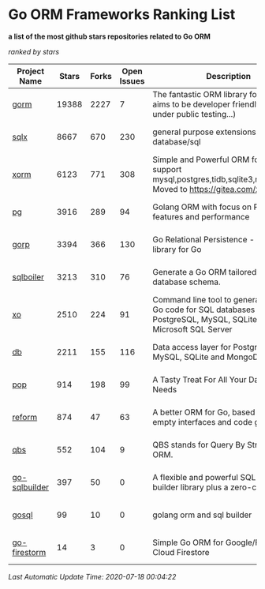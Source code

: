 Go ORM Frameworks Ranking List
==========

**a list of the most github stars repositories related to Go ORM**

*ranked by stars*

| Project Name | Stars | Forks | Open Issues | Description | Last Commit |
| ------------ | ----- | ----- | ----------- | ----------- | ----------- |
| [gorm](https://github.com/go-gorm/gorm) | 19388 | 2227 | 7 | The fantastic ORM library for Golang, aims to be developer friendly (v2 is under public testing...) | 2020-07-17 07:49:41 |
| [sqlx](https://github.com/jmoiron/sqlx) | 8667 | 670 | 230 | general purpose extensions to golang's database/sql | 2020-06-15 14:10:59 |
| [xorm](https://github.com/go-xorm/xorm) | 6123 | 771 | 308 | Simple and Powerful ORM for Go, support mysql,postgres,tidb,sqlite3,mssql,oracle, Moved to https://gitea.com/xorm/xorm | 2019-10-15 07:03:49 |
| [pg](https://github.com/go-pg/pg) | 3916 | 289 | 94 | Golang ORM with focus on PostgreSQL features and performance | 2020-07-16 08:54:20 |
| [gorp](https://github.com/go-gorp/gorp) | 3394 | 366 | 130 | Go Relational Persistence - an ORM-ish library for Go | 2019-10-26 21:47:07 |
| [sqlboiler](https://github.com/volatiletech/sqlboiler) | 3213 | 310 | 76 | Generate a Go ORM tailored to your database schema. | 2020-07-03 19:16:51 |
| [xo](https://github.com/xo/xo) | 2510 | 224 | 91 | Command line tool to generate idiomatic Go code for SQL databases supporting PostgreSQL, MySQL, SQLite, Oracle, and Microsoft SQL Server | 2020-04-25 01:19:23 |
| [db](https://github.com/upper/db) | 2211 | 155 | 116 | Data access layer for PostgreSQL, MySQL, SQLite and MongoDB. | 2020-06-30 19:33:43 |
| [pop](https://github.com/gobuffalo/pop) | 914 | 198 | 99 | A Tasty Treat For All Your Database Needs | 2020-07-07 15:46:17 |
| [reform](https://github.com/go-reform/reform) | 874 | 47 | 63 | A better ORM for Go, based on non-empty interfaces and code generation. | 2020-07-16 07:33:25 |
| [qbs](https://github.com/coocood/qbs) | 552 | 104 | 9 | QBS stands for Query By Struct. A Go ORM. | 2017-04-18 01:16:07 |
| [go-sqlbuilder](https://github.com/huandu/go-sqlbuilder) | 397 | 50 | 0 | A flexible and powerful SQL string builder library plus a zero-config ORM. | 2019-11-21 06:53:43 |
| [gosql](https://github.com/rushteam/gosql) | 99 | 10 | 0 | golang orm and sql builder | 2020-07-13 07:34:58 |
| [go-firestorm](https://github.com/jschoedt/go-firestorm) | 14 | 3 | 0 | Simple Go ORM for Google/Firebase Cloud Firestore | 2020-07-07 16:31:05 |

*Last Automatic Update Time: 2020-07-18 00:04:22*